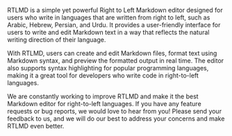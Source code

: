 RTLMD is a simple yet powerful Right to Left Markdown editor designed for users who write in languages that are written from right to left, such as Arabic, Hebrew, Persian, and Urdu. It provides a user-friendly interface for users to write and edit Markdown text in a way that reflects the natural writing direction of their language.

With RTLMD, users can create and edit Markdown files, format text using Markdown syntax, and preview the formatted output in real time. The editor also supports syntax highlighting for popular programming languages, making it a great tool for developers who write code in right-to-left languages.

We are constantly working to improve RTLMD and make it the best Markdown editor for right-to-left languages. If you have any feature requests or bug reports, we would love to hear from you! Please send your feedback to us, and we will do our best to address your concerns and make RTLMD even better.
<!--

**Here are some ideas to get you started:**

🙋‍♀️ A short introduction - what is your organization all about?
🌈 Contribution guidelines - how can the community get involved?
👩‍💻 Useful resources - where can the community find your docs? Is there anything else the community should know?
🍿 Fun facts - what does your team eat for breakfast?
🧙 Remember, you can do mighty things with the power of [Markdown](https://docs.github.com/github/writing-on-github/getting-started-with-writing-and-formatting-on-github/basic-writing-and-formatting-syntax)
-->
